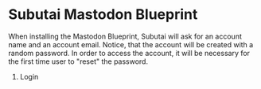 # Subutai Mastodon Blueprint

When installing the Mastodon Blueprint, Subutai will ask for an account name and an account email.  Notice, 
that the account will be created with a random password.  In order to access the account, it will be necessary
for the first time user to "reset" the password.

1. Login
